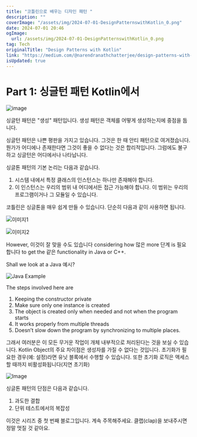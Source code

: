 ```yaml
---
title: "코틀린으로 배우는 디자인 패턴 "
description: ""
coverImage: "/assets/img/2024-07-01-DesignPatternswithKotlin_0.png"
date: 2024-07-01 20:46
ogImage:
  url: /assets/img/2024-07-01-DesignPatternswithKotlin_0.png
tag: Tech
originalTitle: "Design Patterns with Kotlin"
link: "https://medium.com/@narendranathchatterjee/design-patterns-with-kotlin-15bbbaf3f699"
isUpdated: true
---
```


# Part 1: 싱글턴 패턴 Kotlin에서

![image](/assets/img/2024-07-01-DesignPatternswithKotlin_0.png)

싱글턴 패턴은 "생성" 패턴입니다.
생성 패턴은 객체를 어떻게 생성하는지에 중점을 둡니다.

싱글턴 패턴은 나쁜 평판을 가지고 있습니다. 그것은 한 때 안티 패턴으로 여겨졌습니다. 뭔가가 어디에나 존재한다면 그것이 좋을 수 없다는 것은 합리적입니다. 그럼에도 불구하고 싱글턴은 어디에서나 나타납니다.

<div class="content-ad"></div>

싱글톤 패턴의 기본 논리는 다음과 같습니다.

1. 시스템 내에서 특정 클래스의 인스턴스는 하나만 존재해야 합니다.
2. 이 인스턴스는 우리의 범위 내 어디에서든 접근 가능해야 합니다. 이 범위는 우리의 프로그램이거나 그 모듈일 수 있습니다.

코틀린은 싱글톤을 매우 쉽게 만들 수 있습니다. 단순히 다음과 같이 사용하면 됩니다.

![이미지1](/assets/img/2024-07-01-DesignPatternswithKotlin_1.png)

![이미지2](/assets/img/2024-07-01-DesignPatternswithKotlin_2.png)

<div class="content-ad"></div>

However, 이것이 잘 맞을 수도 있습니다 considering how 많은 more 단계 is 필요합니다 to get the 같은 functionality in Java or C++.

Shall we look at a Java 예시?

![Java Example](/assets/img/2024-07-01-DesignPatternswithKotlin_3.png)

The steps involved here are

1. Keeping the constructor private
2. Make sure only one instance is created
3. The object is created only when needed and not when the program starts
4. It works properly from multiple threads
5. Doesn’t slow down the program by synchronizing to multiple places.

<div class="content-ad"></div>

그래서 여러분은 이 모든 무거운 작업이 개체 내부적으로 처리된다는 것을 보실 수 있습니다.
Kotlin Object의 주요 차이점은 생성자를 가질 수 없다는 것입니다.
초기화가 필요한 경우(예: 설정)라면 유닛 블록에서 수행할 수 있습니다.
또한 초기화 로직은 액세스할 때까지 비활성화됩니다(지연 초기화)

![Image](https://miro.medium.com/v2/resize:fit:400/0*E3zEnI5Wmxys1sKh.gif)

싱글톤 패턴의 단점은 다음과 같습니다.

1. 과도한 결합
2. 단위 테스트에서의 복잡성

이것은 시리즈 중 첫 번째 블로그입니다. 계속 주목해주세요.
클랩(clap)을 보내주시면 정말 멋질 것 같아요.
